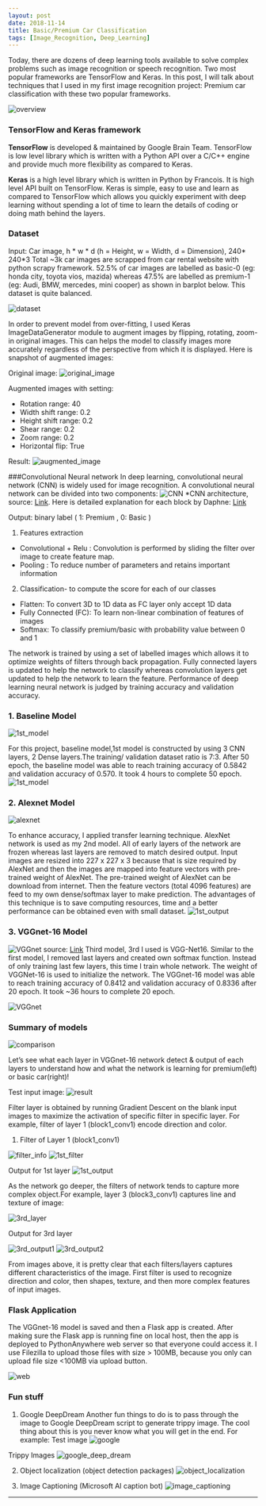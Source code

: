 ```yaml
---
layout: post
date: 2018-11-14
title: Basic/Premium Car Classification
tags: [Image_Recognition, Deep_Learning]
---
```


Today, there are dozens of deep learning tools available to solve complex problems such as image recognition or speech recognition. Two most popular frameworks are TensorFlow and Keras. In this post, I will talk about techniques that I used in my first image recognition project: Premium car classification with these two popular frameworks. 

![overview](/images/overview.png)

### TensorFlow and Keras framework

**TensorFlow** is developed & maintained by Google Brain Team. TensorFlow is low level library which is written with a Python API over a C/C++ engine and provide much more flexibility as compared to Keras.

**Keras** is a high level library which is written in Python by Francois. It is high level API built on TensorFlow. Keras is simple, easy to use and learn as compared to TensorFlow which allows you quickly experiment with deep learning without spending a lot of time to learn the details of coding or doing math behind the layers.

### Dataset

Input: Car image,  h * w * d (h = Height, w = Width, d = Dimension),  240* 240*3
Total ~3k car images are scrapped from car rental website with python scrapy framework. 52.5% of car images are labelled as basic-0 (eg: honda city, toyota vios, mazida) whereas 47.5% are labelled as premium-1 (eg: Audi, BMW, mercedes, mini cooper) as shown in barplot below. This dataset is quite balanced.

![dataset](/images/dataset.png)

In order to prevent model from over-fitting, I used Keras ImageDataGenerator module to augment images by flipping, rotating, zoom-in original images. This can helps the model to classify images more accurately regardless of the perspective from which it is displayed.  Here is snapshot of augmented images: 

Original image:
![original_image](/images/orignal_image.png)

Augmented images with setting:
- Rotation range: 40
- Width shift range: 0.2
- Height shift range: 0.2
- Shear range: 0.2
- Zoom range: 0.2
- Horizontal flip: True

Result:
![augmented_image](/images/augmented_image.png)

###Convolutional Neural network
In deep learning, convolutional neural network (CNN) is widely used for image recognition. A convolutional neural network can be divided into two components:
![CNN](/images/CNN.png)
*CNN architecture, source: [Link](https://medium.com/@RaghavPrabhu/understanding-of-convolutional-neural-network-cnn-deep-learning-99760835f148). Here is detailed explanation for each block by Daphne: [Link](https://medium.freecodecamp.org/an-intuitive-guide-to-convolutional-neural-networks-260c2de0a050)

Output: binary label ( 1: Premium , 0: Basic )

1. Features extraction
- Convolutional + Relu : Convolution is performed by sliding the filter over image to create feature map. 
- Pooling : To reduce number of parameters and retains important information

2. Classification- to compute the score for each of our classes
- Flatten: To convert 3D to 1D data as FC layer only accept 1D data
- Fully Connected (FC):  To learn non-linear combination of features of images
- Softmax: To classify premium/basic with probability value between 0 and 1

The network is trained by using a set of labelled images which allows it to optimize weights of filters through back propagation. Fully connected layers is updated to help the network to classify whereas convolution layers get updated to help the network to learn the feature. Performance of deep learning neural network is judged by training accuracy and validation accuracy.

### 1. Baseline Model
![1st_model](/images/model.png)

For this project, baseline model,1st model is constructed by using 3 CNN layers, 2 Dense layers.The training/ validation dataset ratio is 7:3. After 50 epoch, the baseline model was able to reach training accuracy of 0.5842 and validation accuracy of 0.570. It took 4 hours to complete 50 epoch. 
![1st_model](/images/1st_model.png)

### 2. Alexnet Model

![alexnet](/images/alextnet.png)


To enhance accuracy, I applied transfer learning technique. AlexNet network is used as my 2nd model. All of early layers of the network are frozen whereas last layers are removed to match desired output. Input images are resized into 227 x 227 x 3 because that is size required by AlexNet and then the images are mapped into feature vectors with pre-trained weight of AlexNet. The pre-trained weight of AlexNet can be download from internet. Then the feature vectors (total 4096 features) are feed to my own dense/softmax layer to make prediction. The advantages of this technique is to save computing resources, time and a better performance can be obtained even with small dataset. 
![1st_output](/images/1st_output.png)

### 3. VGGnet-16 Model

![VGGnet](/images/VGGnet.png)
source: [Link](https://www.researchgate.net/figure/VGG-16-network-block-diagram-It-contains-16-CONV-FC-13-convolutions-and-3-fully_317573733)
Third model, 3rd I used is VGG-Net16. Similar to the first model, I removed last layers and created own softmax function. Instead of only training last few layers, this time I train whole network. The weight of VGGNet-16 is used to initialize the network. The VGGnet-16 model was able to reach training accuracy of 0.8412 and validation accuracy of 0.8336 after 20 epoch. It took ~36 hours to complete 20 epoch. 

![VGGnet](/images/VGGnet_result.png)

### Summary of models

![comparison](/images/comparison.png)

Let’s see what each layer in VGGnet-16 network detect & output of each layers to understand how and what the network is learning for premium(left) or basic car(right)! 

Test input image:
![result](/images/result.png)


Filter layer is obtained by running Gradient Descent on the blank input images to maximize the activation of specific filter in specific layer. For example, filter of layer 1 (block1_conv1) encode direction and color. 

1. Filter of Layer 1 (block1_conv1)

![filter_info](/images/filter_info.png)
![1st_filter](/images/1st_filter.png)

Output for 1st layer
![1st_output](/images/1st_output.png)

As the network go deeper, the filters of network tends to capture more complex object.For example, layer 3 (block3_conv1) captures line and texture of image: 

![3rd_layer](/images/3rd_layer.png)

Output for 3rd layer

![3rd_output1](/images/3rd_output1.png)
![3rd_output2](/images/3rd_output2.png)

From images above, it is pretty clear that each filters/layers captures different characteristics of the image. First filter is used to recognize direction and color,  then shapes, texture, and then more complex features of input images.

### Flask Application
The VGGnet-16 model is saved and then a Flask app is created. After making sure the Flask app is running fine on local host, then the app is deployed to PythonAnywhere web server so that everyone could access it. I use Filezilla to upload those files with size > 100MB, because you only can upload file size <100MB via upload button.

![web](/images/web.png)

### Fun stuff
1. Google DeepDream
Another fun things to do is to pass through the image to Google DeepDream script to generate trippy image. The cool thing about this is you never know what you will get in the end. 
For example: Test image
![google](/images/google_deep_o.png)

Trippy Images
![google_deep_dream](/images/google_deep.png)

2. Object localization (object detection packages)
![object_localization](/images/object_localization.png)

3. Image Captioning (Microsoft AI caption bot)
![image_captioning](/images/image_captioning.png)




---


